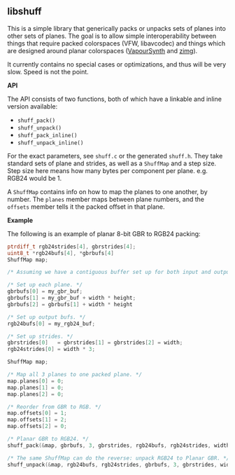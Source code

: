 ## libshuff ##

This is a simple library that generically packs or unpacks sets of planes into other sets of planes. The goal is to allow simple interoperability between things that require packed colorspaces (VFW, libavcodec) and things which are designed around planar colorspaces ([VapourSynth](https://github.com/vapoursynth/vapoursynth) and [zimg](https://github.com/sekrit-twc/zimg/)).

It currently contains no special cases or optimizations, and thus will be very slow. Speed is not the point.

**API**

The API consists of two functions, both of which have a linkable and inline version available:

- `shuff_pack()`
- `shuff_unpack()`
- `shuff_pack_inline()`
- `shuff_unpack_inline()`

For the exact parameters, see `shuff.c` or the generated `shuff.h`. They take standard sets of plane and strides, as well as a `ShuffMap` and a step size. Step size here means how many bytes per component per plane. e.g. RGB24 would be 1.

A `ShuffMap` contains info on how to map the planes to one another, by number. The `planes` member maps between plane numbers, and the `offsets` member tells it the packed offset in that plane.

**Example**

The following is an example of planar 8-bit GBR to RGB24 packing:

```C
ptrdiff_t rgb24strides[4], gbrstrides[4];
uint8_t *rgb24bufs[4], *gbrbufs[4]
ShuffMap map;

/* Assuming we have a contiguous buffer set up for both input and output. */

/* Set up each plane. */
gbrbufs[0] = my_gbr_buf;
gbrbufs[1] = my_gbr_buf + width * height;
gbrbufs[2] = gbrbufs[1] + width * height

/* Set up output bufs. */
rgb24bufs[0] = my_rgb24_buf;

/* Set up strides. */
gbrstrides[0]   = gbrstrides[1] = gbrstrides[2] = width;
rgb24strides[0] = width * 3;

ShuffMap map;

/* Map all 3 planes to one packed plane. */
map.planes[0] = 0;
map.planes[1] = 0;
map.planes[2] = 0;

/* Reorder from GBR to RGB. */
map.offsets[0] = 1;
map.offsets[1] = 2;
map.offsets[2] = 0;

/* Planar GBR to RGB24. */
shuff_pack(&map, gbrbufs, 3, gbrstrides, rgb24bufs, rgb24strides, width, height, 1);

/* The same ShuffMap can do the reverse: unpack RGB24 to Planar GBR. */
shuff_unpack(&map, rgb24bufs, rgb24strides, gbrbufs, 3, gbrstrides, width, height, 1);
```
